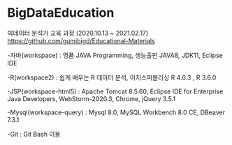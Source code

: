 # BigDataEducation

빅데이터 분석가 교육 과정 (2020.10.13 ~ 2021.02.17)
https://github.com/gumibigd/Educational-Materials

-자바(workspace) : 명품 JAVA Programming, 생능출판
JAVA8, JDK11, Eclipse IDE

-R(workspace2) : 쉽게 배우는 R 데이터 분석, 이지스퍼블리싱
R 4.0.3 , R 3.6.0

-JSP(workspace-html5) : Apache Tomcat 8.5.60, Eclipse IDE for Enterprise Java Developers, WebStorm-2020.3, Chrome, jQuery 3.5.1

-Mysql(workspace-query) : Mysql 8.0, MySQL Workbench 8.0 CE, DBeaver 7.3.1

-Git : Git Bash 이용

